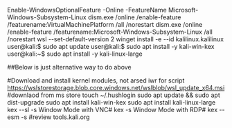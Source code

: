 Enable-WindowsOptionalFeature -Online -FeatureName Microsoft-Windows-Subsystem-Linux 
dism.exe /online /enable-feature /featurename:VirtualMachinePlatform /all /norestart
dism.exe /online /enable-feature /featurename:Microsoft-Windows-Subsystem-Linux /all /norestart
wsl --set-default-version 2
winget install -e --id kalilinux.kalilinux 
user@kali:$ sudo apt update 
user@kali:$ sudo apt install -y kali-win-kex 
user@kali:~$ sudo apt install -y kali-linux-large



##Below is just alternative way to do above



#Download and install kernel modules, not arsed iwr for script
https://wslstorestorage.blob.core.windows.net/wslblob/wsl_update_x64.msi
#downlaod from ms store
touch ~/.hushlogin
sudo apt update && sudo apt dist-upgrade
sudo apt install kali-win-kex
sudo apt install kali-linux-large
kex --sl -s Window Mode with VNC# kex -s Window Mode with RDP# kex --esm -s
#review tools.kali.org
